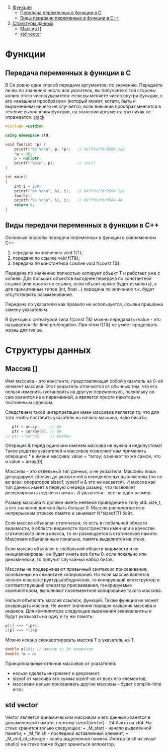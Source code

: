 1. [Функции](#функции)
    - [Передача переменных в функции в C](#передача-переменных-в-функции-в-c)
    - [Виды передачи переменных в функции в C++](#виды-передачи-переменных-в-функции-в-c)
2. [Структуры данных](#структуры-данных)
    - [Массив []](#массив)
    - [std vector](#std-vector)

# Функции

## Передача переменных в функции в C

В Си ровно один способ передачи аргументов: по значению. Передаёте ли вы по значению число или указатель, вы получаете с той стороны копию этого числа/указателя: если вы меняете число внутри функции, с его «внешним прообразом» (который может, кстати, быть и выражением) ничего не случается; если внешний прообраз меняется в течение выполнения функции, на значении аргумента это никак не отражается.
[stack](https://ru.stackoverflow.com/questions/265785/%D0%A1%D0%BA%D0%BE%D0%BB%D1%8C%D0%BA%D0%BE-%D0%B5%D1%81%D1%82%D1%8C-%D1%81%D0%BF%D0%BE%D1%81%D0%BE%D0%B1%D0%BE%D0%B2-%D0%BF%D0%B5%D1%80%D0%B5%D0%B4%D0%B0%D1%87%D0%B8-%D0%B0%D1%80%D0%B3%D1%83%D0%BC%D0%B5%D0%BD%D1%82%D0%BE%D0%B2-%D0%B2-%D1%84%D1%83%D0%BD%D0%BA%D1%86%D0%B8%D1%8E)

```c++
#include <cstdio>

using namespace std;

void foo(int *p) {
    printf("%p %d\n", p, *p);   // 0x7ffe2f6c9584 128
    *p = 46;
    p = nullptr;
    printf("%p\n", p);          // (nil)
}

int main()
{
    int i = 128;
    printf("%p %d\n", &i, i);   // 0x7ffe2f6c9584 128
    foo(&i);
    printf("%p %d\n", &i, i);   // 0x7ffe2f6c9584 46
    return 0;
}
```

## Виды передачи переменных в функции в C++

Основные способы передачи переменных в функции в современном C++
1) передача по значению void f(T);
2) передача по ссылке void f(T&);
3) передача по константной ссылке void f(const T&);

Передача по значению полностью копирует объект T и работает уже с копией. Для больших объектов выгоднее передача по константной ссылке (или просто по ссылке, если объект нужно будет изменять), а для примитивных типов (int, float ..) передача по значению т.к. будет отсутствовать разыменование.

Передача по указателю как правило не используется, ссылки пришлина замену указателям.

В функции с сигнатурой типа f(const T&) можно передавать rvalue - это называется life-time prolongation. При этом f(T&) не умеет продлевать жизнь для rvalue.

# Структуры данных

## Массив []

Имя массива - это константа, представляющая собой указатель на 0-ой элемент массива. Этот указатель отличается от обычных тем, что его нельзя изменить (установить на другую переменную), поскольку он сам хранится не в переменной, а является просто некоторым постоянным адресом. 

Следствием такой интерпретации имен массивов является то, что для того чтобы поставить указатель на начало массива, надо писать:

```C++
   ptr = array;     // OK 
   ptr = &array[0]; // OK
// ptr = &array;    // Ошибка
```

Операция & перед одиноким именем массива не нужна и недопустима! Такое родство указателей и массивов позволяет нам применять операцию * к имени массива: value = *array; означает то же самое, что и value = array[0]; 

Массивы - это отдельный тип данных, а не указатели. Массивы лишь деградируют (decay) до указателей в определённых выражениях (но не во всех: операторов sizeof, typeof и & это не касается). И массив как тип данных имеет в первую очередь размер, что позволяет резервировать под него память. А указатели - все на один размер.

Размер массива N должен иметь неявное приведение к типу std::size_t, а его значение должно быть больше 0. Массив распологается в непрерывном отрезке памяти и занимает N*sizeof(T) байт.

Если массив объявлен статически, то есть в глобальной области видимости, в области видимости пространства имен или в качестве статического члена класса, то он размещается в статической памяти. Массивам объявленным локально, память выделяется на стеке.

Если массив объявлен в глобальной области видимости и не инициализирован, он будет иметь все биты 0, если локально или динамически, то получит случайный набор битов.

Массивы не поддерживают привычный синтаксис присваивания, основанный на семантике копирования. Но если массив является членом класса/структуры/обединения, то копирующий контструктор и соответствующий оператор присваивания, генерируемые компилятором, выполняют поэлементное копирование такого массива.

Нельзя объявлять массив ссылкок, функций. Также функция не может возврящать массив.
Не имеет значения порядок названия массива и индекса. Для компилятора следующие выражения эквивалентны и будут указывать на одну и ту же память:
```C++
p[1] <=> *(p+1)
1[p] <=> *(1+p)
```
Можно неявно сконвертировать массив T в указатель на T.
```C++
double a[10]; // массив из 10 элементов
double *p = a;
```
Принципиальные отличия массивов от указателей:
  - нельзя сделать инкремент и декремент;
  - sizeof от массива это сумма sizeof-ов от всех его элементов;
  - массивам нельзя присваивать другие массивы – будет compile-time error.

## std vector
Vector является динамическим массивом и его данные хранятся в динамической памяти, поэтому sizeof(vector) - 24 байта на x64. На стеке хранится только следующее:
    • _M_start - начало выделенной памяти;
    • _M_finish - последний вставленный элемент;
    • _M_end_of_storage - конец выделенной памяти.
Иногда (в stl из visual studio) на стеке также будет храниться аллокатор.
